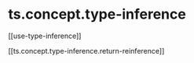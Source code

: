 # ts.concept.type-inference

[[use-type-inference]]

[[ts.concept.type-inference.return-reinference]]